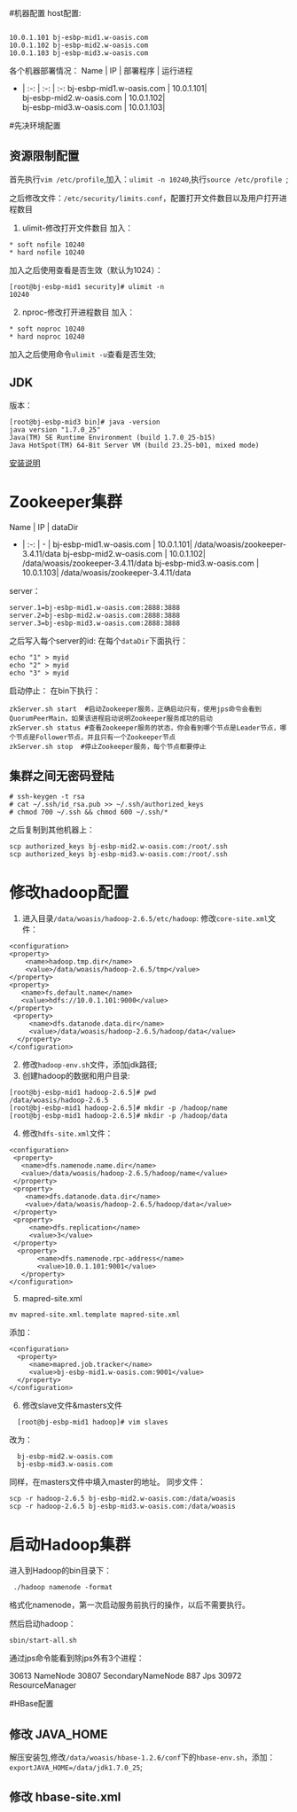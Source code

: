 #机器配置
host配置:
```

10.0.1.101 bj-esbp-mid1.w-oasis.com
10.0.1.102 bj-esbp-mid2.w-oasis.com
10.0.1.103 bj-esbp-mid3.w-oasis.com

```
各个机器部署情况：
Name | IP | 部署程序 | 运行进程
- | :-: | :-: | :-:
bj-esbp-mid1.w-oasis.com | 10.0.1.101|  
bj-esbp-mid2.w-oasis.com | 10.0.1.102|  
bj-esbp-mid3.w-oasis.com | 10.0.1.103|  


#先决环境配置
## 资源限制配置
首先执行`vim /etc/profile`,加入：`ulimit -n 10240`,执行`source /etc/profile `;

之后修改文件：`/etc/security/limits.conf`，配置打开文件数目以及用户打开进程数目
1. ulimit-修改打开文件数目
加入：
```
* soft nofile 10240
* hard nofile 10240
```
加入之后使用查看是否生效（默认为1024）：
```
[root@bj-esbp-mid1 security]# ulimit -n
10240
```
2. nproc-修改打开进程数目
加入：
```
* soft noproc 10240
* hard noproc 10240
```
加入之后使用命令`ulimit -u`查看是否生效;

## JDK
版本：
```
[root@bj-esbp-mid3 bin]# java -version
java version "1.7.0_25"
Java(TM) SE Runtime Environment (build 1.7.0_25-b15)
Java HotSpot(TM) 64-Bit Server VM (build 23.25-b01, mixed mode)
```
[安装说明](https://www.cnblogs.com/xing901022/p/5775398.html)

# Zookeeper集群

Name | IP | dataDir
- | :-: | - |
bj-esbp-mid1.w-oasis.com | 10.0.1.101| /data/woasis/zookeeper-3.4.11/data
bj-esbp-mid2.w-oasis.com | 10.0.1.102| /data/woasis/zookeeper-3.4.11/data
bj-esbp-mid3.w-oasis.com | 10.0.1.103| /data/woasis/zookeeper-3.4.11/data

server：

```
server.1=bj-esbp-mid1.w-oasis.com:2888:3888
server.2=bj-esbp-mid2.w-oasis.com:2888:3888
server.3=bj-esbp-mid3.w-oasis.com:2888:3888
```
之后写入每个server的id:
在每个`dataDir`下面执行：
```
echo "1" > myid
echo "2" > myid
echo "3" > myid
```
启动停止：
在bin下执行：
```
zkServer.sh start  #启动Zookeeper服务，正确启动只有，使用jps命令会看到QuorumPeerMain，如果该进程启动说明Zookeeper服务成功的启动
zkServer.sh status #查看Zookeeper服务的状态，你会看到哪个节点是Leader节点，哪个节点是Follower节点，并且只有一个Zookeeper节点
zkServer.sh stop  #停止Zookeeper服务，每个节点都要停止
```
## 集群之间无密码登陆
```
# ssh-keygen -t rsa
# cat ~/.ssh/id_rsa.pub >> ~/.ssh/authorized_keys
# chmod 700 ~/.ssh && chmod 600 ~/.ssh/*
```
之后复制到其他机器上：
```
scp authorized_keys bj-esbp-mid2.w-oasis.com:/root/.ssh
scp authorized_keys bj-esbp-mid3.w-oasis.com:/root/.ssh
```

# 修改hadoop配置
1. 进入目录`/data/woasis/hadoop-2.6.5/etc/hadoop`:
修改`core-site.xml`文件：
```
<configuration>
<property>
    <name>hadoop.tmp.dir</name>
    <value>/data/woasis/hadoop-2.6.5/tmp</value>
</property>
<property>
   <name>fs.default.name</name>
   <value>hdfs://10.0.1.101:9000</value>
</property>
 <property>
     <name>dfs.datanode.data.dir</name>
     <value>/data/woasis/hadoop-2.6.5/hadoop/data</value>
  </property>
</configuration>
```
2. 修改`hadoop-env.sh`文件，添加jdk路径;
3. 创建hadoop的数据和用户目录:
```
[root@bj-esbp-mid1 hadoop-2.6.5]# pwd
/data/woasis/hadoop-2.6.5
[root@bj-esbp-mid1 hadoop-2.6.5]# mkdir -p /hadoop/name
[root@bj-esbp-mid1 hadoop-2.6.5]# mkdir -p /hadoop/data
```
4. 修改`hdfs-site.xml`文件：
```
<configuration>
 <property>
   <name>dfs.namenode.name.dir</name>
   <value>/data/woasis/hadoop-2.6.5/hadoop/name</value>
 </property>
 <property>
    <name>dfs.datanode.data.dir</name>
    <value>/data/woasis/hadoop-2.6.5/hadoop/data</value>
 </property>
 <property>
     <name>dfs.replication</name>
     <value>3</value>
 </property>
  <property>
       <name>dfs.namenode.rpc-address</name>
       <value>10.0.1.101:9001</value>
   </property>
</configuration>
```
5. mapred-site.xml
```
mv mapred-site.xml.template mapred-site.xml
```

添加：
```
<configuration>
  <property>
     <name>mapred.job.tracker</name>
     <value>bj-esbp-mid1.w-oasis.com:9001</value>
  </property>
</configuration>
```
6. 修改slave文件&masters文件
```
  [root@bj-esbp-mid1 hadoop]# vim slaves
```
改为：
```
  bj-esbp-mid2.w-oasis.com
  bj-esbp-mid3.w-oasis.com
```
同样，在masters文件中填入master的地址。
同步文件：
```
scp -r hadoop-2.6.5 bj-esbp-mid2.w-oasis.com:/data/woasis
scp -r hadoop-2.6.5 bj-esbp-mid3.w-oasis.com:/data/woasis
```

# 启动Hadoop集群
进入到Hadoop的bin目录下：
```
 ./hadoop namenode -format

```
格式化namenode，第一次启动服务前执行的操作，以后不需要执行。

然后启动hadoop：
```
sbin/start-all.sh
```


通过jps命令能看到除jps外有3个进程：


30613 NameNode
30807 SecondaryNameNode
887 Jps
30972 ResourceManager



#HBase配置

## 修改 JAVA_HOME

解压安装包,修改`/data/woasis/hbase-1.2.6/conf`下的`hbase-env.sh`，添加：`exportJAVA_HOME=/data/jdk1.7.0_25`;

## 修改 hbase-site.xml

